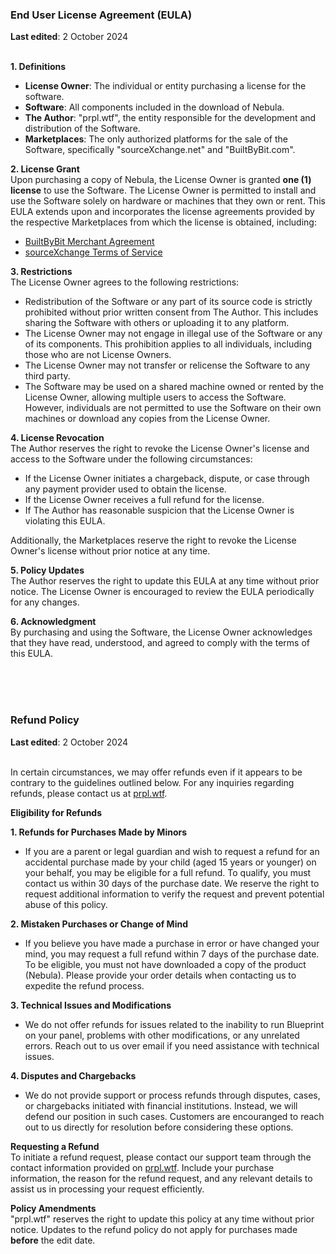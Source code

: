 ### End User License Agreement (EULA)
**Last edited**: 2 October 2024
<br><br>

**1. Definitions**
- **License Owner**: The individual or entity purchasing a license for the software.
- **Software**: All components included in the download of Nebula.
- **The Author**: "prpl.wtf", the entity responsible for the development and distribution of the Software.
- **Marketplaces**: The only authorized platforms for the sale of the Software, specifically "sourceXchange.net" and "BuiltByBit.com".

**2. License Grant**\
Upon purchasing a copy of Nebula, the License Owner is granted **one (1) license** to use the Software. The License Owner is permitted to install and use the Software solely on hardware or machines that they own or rent. This EULA extends upon and incorporates the license agreements provided by the respective Marketplaces from which the license is obtained, including:
- [BuiltByBit Merchant Agreement](https://builtbybit.com/wiki/merchant-agreement/)
- [sourceXchange Terms of Service](https://www.sourcexchange.net/terms-of-service)

**3. Restrictions**\
The License Owner agrees to the following restrictions:
- Redistribution of the Software or any part of its source code is strictly prohibited without prior written consent from The Author. This includes sharing the Software with others or uploading it to any platform.
- The License Owner may not engage in illegal use of the Software or any of its components. This prohibition applies to all individuals, including those who are not License Owners.
- The License Owner may not transfer or relicense the Software to any third party.
- The Software may be used on a shared machine owned or rented by the License Owner, allowing multiple users to access the Software. However, individuals are not permitted to use the Software on their own machines or download any copies from the License Owner.

**4. License Revocation**\
The Author reserves the right to revoke the License Owner's license and access to the Software under the following circumstances:
- If the License Owner initiates a chargeback, dispute, or case through any payment provider used to obtain the license.
- If the License Owner receives a full refund for the license.
- If The Author has reasonable suspicion that the License Owner is violating this EULA.

Additionally, the Marketplaces reserve the right to revoke the License Owner's license without prior notice at any time.

**5. Policy Updates**\
The Author reserves the right to update this EULA at any time without prior notice. The License Owner is encouraged to review the EULA periodically for any changes.

**6. Acknowledgment**\
By purchasing and using the Software, the License Owner acknowledges that they have read, understood, and agreed to comply with the terms of this EULA.

<br><br><br>

### Refund Policy
**Last edited**: 2 October 2024
<br><br>

In certain circumstances, we may offer refunds even if it appears to be contrary to the guidelines outlined below. For any inquiries regarding refunds, please contact us at [prpl.wtf](https://prpl.wtf).

**Eligibility for Refunds**

**1. Refunds for Purchases Made by Minors**
- If you are a parent or legal guardian and wish to request a refund for an accidental purchase made by your child (aged 15 years or younger) on your behalf, you may be eligible for a full refund. To qualify, you must contact us within 30 days of the purchase date. We reserve the right to request additional information to verify the request and prevent potential abuse of this policy.

**2. Mistaken Purchases or Change of Mind**
- If you believe you have made a purchase in error or have changed your mind, you may request a full refund within 7 days of the purchase date. To be eligible, you must not have downloaded a copy of the product (Nebula). Please provide your order details when contacting us to expedite the refund process.

**3. Technical Issues and Modifications**
- We do not offer refunds for issues related to the inability to run Blueprint on your panel, problems with other modifications, or any unrelated errors. Reach out to us over email if you need assistance with technical issues.

**4. Disputes and Chargebacks**
- We do not provide support or process refunds through disputes, cases, or chargebacks initiated with financial institutions. Instead, we will defend our position in such cases. Customers are encouranged to reach out to us directly for resolution before considering these options.

**Requesting a Refund**\
To initiate a refund request, please contact our support team through the contact information provided on [prpl.wtf](https://prpl.wtf). Include your purchase information, the reason for the refund request, and any relevant details to assist us in processing your request efficiently.

**Policy Amendments**\
"prpl.wtf" reserves the right to update this policy at any time without prior notice. Updates to the refund policy do not apply for purchases made **before** the edit date.
